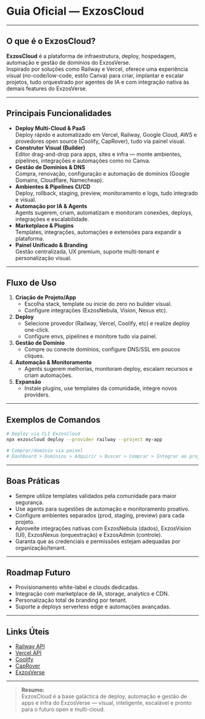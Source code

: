 # Guia Oficial — ExzosCloud

---

## O que é o ExzosCloud?

**ExzosCloud** é a plataforma de infraestrutura, deploy, hospedagem, automação e gestão de domínios do ExzosVerse.  
Inspirado por soluções como Railway e Vercel, oferece uma experiência visual (no-code/low-code, estilo Canva) para criar, implantar e escalar projetos, tudo orquestrado por agentes de IA e com integração nativa às demais features do ExzosVerse.

---

## Principais Funcionalidades

- **Deploy Multi-Cloud & PaaS**  
  Deploy rápido e automatizado em Vercel, Railway, Google Cloud, AWS e provedores open source (Coolify, CapRover), tudo via painel visual.
- **Construtor Visual (Builder)**  
  Editor drag-and-drop para apps, sites e infra — monte ambientes, pipelines, integrações e automações como no Canva.
- **Gestão de Domínios & DNS**  
  Compra, renovação, configuração e automação de domínios (Google Domains, Cloudflare, Namecheap).
- **Ambientes & Pipelines CI/CD**  
  Deploy, rollback, staging, preview, monitoramento e logs, tudo integrado e visual.
- **Automação por IA & Agents**  
  Agents sugerem, criam, automatizam e monitoram conexões, deploys, integrações e escalabilidade.
- **Marketplace & Plugins**  
  Templates, integrações, automações e extensões para expandir a plataforma.
- **Painel Unificado & Branding**  
  Gestão centralizada, UX premium, suporte multi-tenant e personalização visual.

---

## Fluxo de Uso

1. **Criação de Projeto/App**
   - Escolha stack, template ou inicie do zero no builder visual.
   - Configure integrações (ExzosNebula, Vision, Nexus etc).
2. **Deploy**
   - Selecione provedor (Railway, Vercel, Coolify, etc) e realize deploy one-click.
   - Configure envs, pipelines e monitore tudo via painel.
3. **Gestão de Domínio**
   - Compre ou conecte domínios, configure DNS/SSL em poucos cliques.
4. **Automação & Monitoramento**
   - Agents sugerem melhorias, monitoram deploy, escalam recursos e criam automações.
5. **Expansão**
   - Instale plugins, use templates da comunidade, integre novos providers.

---

## Exemplos de Comandos

```bash
# Deploy via CLI ExzosCloud
npx exzoscloud deploy --provider railway --project my-app

# Comprar/domínio via painel
# Dashboard > Domínios > Adquirir > Buscar > Comprar > Integrar ao projeto
```

---

## Boas Práticas

- Sempre utilize templates validados pela comunidade para maior segurança.
- Use agents para sugestões de automação e monitoramento proativo.
- Configure ambientes separados (prod, staging, preview) para cada projeto.
- Aproveite integrações nativas com ExzosNebula (dados), ExzosVision (UI), ExzosNexus (orquestração) e ExzosAdmin (controle).
- Garanta que as credenciais e permissões estejam adequadas por organização/tenant.

---

## Roadmap Futuro

- Provisionamento white-label e clouds dedicadas.
- Integração com marketplace de IA, storage, analytics e CDN.
- Personalização total de branding por tenant.
- Suporte a deploys serverless edge e automações avançadas.

---

## Links Úteis

- [Railway API](https://docs.railway.app/develop/cli/)
- [Vercel API](https://vercel.com/docs/rest-api)
- [Coolify](https://github.com/coollabsio/coolify)
- [CapRover](https://github.com/caprover/caprover)
- [ExzosVerse](https://github.com/exzosdigital/exzosverse)

---

> **Resumo:**  
ExzosCloud é a base galáctica de deploy, automação e gestão de apps e infra do ExzosVerse — visual, inteligente, escalável e pronto para o futuro open e multi-cloud.
